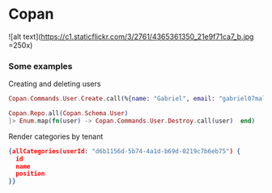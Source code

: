 # Copan

![alt text](https://c1.staticflickr.com/3/2761/4365361350_21e9f71ca7_b.jpg =250x)


### Some examples
Creating and deleting users

```elixir
Copan.Commands.User.Create.call(%{name: "Gabriel", email: "gabriel07malakias.com.br"})

Copan.Repo.all(Copan.Schema.User)
|> Enum.map(fn(user) -> Copan.Commands.User.Destroy.call(user)  end)
```


Render categories by tenant
```json
{allCategories(userId: "d6b1156d-5b74-4a1d-b69d-0219c7b6eb75") {
  id
  name
  position
}}
```
